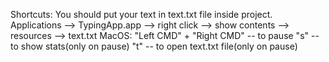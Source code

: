 Shortcuts:
You should put your text in text.txt file inside project.
Applications --> TypingApp.app --> right click --> show contents --> resources --> text.txt
MacOS:
"Left CMD" + "Right CMD" -- to pause
"s" -- to show stats(only on pause)
"t" -- to open text.txt file(only on pause)